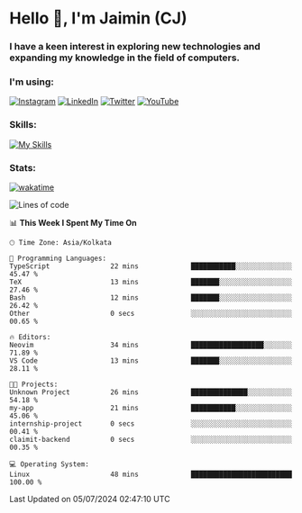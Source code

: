 <h1>Hello 👋, I'm Jaimin (CJ)</h1>
<h3>I have a keen interest in exploring new technologies and expanding my knowledge in the field of computers.</h3>

<h3 align="left"> I'm using: </h3>

[![Instagram](https://img.shields.io/badge/Instagram-%23E4405F.svg?style=for-the-badge&logo=Instagram&logoColor=white)](https://instagram.com/jaimin_chovatia) [![LinkedIn](https://img.shields.io/badge/linkedin-%230077B5.svg?style=for-the-badge&logo=linkedin&logoColor=white)](https://www.linkedin.com/in/jaimin-chovatia-691b8b29a) [![Twitter](https://img.shields.io/badge/Twitter-%231DA1F2.svg?style=for-the-badge&logo=Twitter&logoColor=white)](https://twitter.com/jaimin_chovatia) [![YouTube](https://img.shields.io/badge/YouTube-%23FF0000.svg?style=for-the-badge&logo=YouTube&logoColor=white)](https://youtube.com/@cjcreations5172) 

**<h3 align="left">Skills:</h3>**

[![My Skills](https://skillicons.dev/icons?i=ts,js,java,py,react,nextjs,nodejs,postgres,mongodb,git)](https://skillicons.dev)

<!---
 **<h3 align="left">🏆 Achievements:</h3>**
 [![An image of @jaimin25's Holopin badges, which is a link to view their full Holopin profile](https://holopin.me/jaimin25)](https://holopin.io/@jaimin25)
-->

**<h3 align="left">Stats:</h3>**

[![wakatime](https://wakatime.com/badge/user/b2a7cf30-099b-4a62-be11-c3b7dc700323.svg)](https://wakatime.com/@b2a7cf30-099b-4a62-be11-c3b7dc700323)

<!--START_SECTION:waka-->
![Lines of code](https://img.shields.io/badge/From%20Hello%20World%20I%27ve%20Written-927.6%20thousand%20lines%20of%20code-blue)

📊 **This Week I Spent My Time On** 

```text
🕑︎ Time Zone: Asia/Kolkata

💬 Programming Languages: 
TypeScript               22 mins             ███████████░░░░░░░░░░░░░░   45.47 % 
TeX                      13 mins             ███████░░░░░░░░░░░░░░░░░░   27.46 % 
Bash                     12 mins             ███████░░░░░░░░░░░░░░░░░░   26.42 % 
Other                    0 secs              ░░░░░░░░░░░░░░░░░░░░░░░░░   00.65 % 

🔥 Editors: 
Neovim                   34 mins             ██████████████████░░░░░░░   71.89 % 
VS Code                  13 mins             ███████░░░░░░░░░░░░░░░░░░   28.11 % 

🐱‍💻 Projects: 
Unknown Project          26 mins             ██████████████░░░░░░░░░░░   54.18 % 
my-app                   21 mins             ███████████░░░░░░░░░░░░░░   45.06 % 
internship-project       0 secs              ░░░░░░░░░░░░░░░░░░░░░░░░░   00.41 % 
claimit-backend          0 secs              ░░░░░░░░░░░░░░░░░░░░░░░░░   00.35 % 

💻 Operating System: 
Linux                    48 mins             █████████████████████████   100.00 % 
```


 Last Updated on 05/07/2024 02:47:10 UTC
<!--END_SECTION:waka-->
